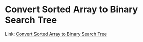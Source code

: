 # Convert Sorted Array to Binary Search Tree
Link: [Convert Sorted Array to Binary Search Tree](https://leetcode.com/problems/convert-sorted-array-to-binary-search-tree/)

